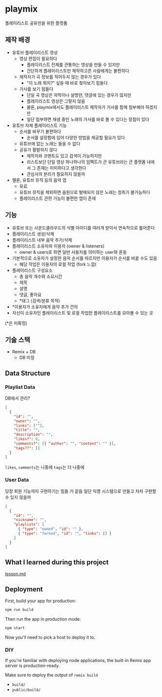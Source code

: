 # playmix

플레이리스트 공유만을 위한 플랫폼

## 제작 배경

- 유튜브 플레이리스트 영상
  - 영상 편집이 필요하다
    - 플레이리스트 전체를 관통하는 영상을 만들 수 있지만
    - 간단하게 플레이리스트만 제작하고픈 사람에게는 불편하다
  - 제작자가 곡 정보를 적어두지 않는 경우가 있다
    - "이 노래 뭐지?" 싶을 때 바로 찾아보기 힘들다
  - 가사를 보기 힘들다
    - 단일 곡 영상은 자막이나 설명란, 댓글에 있는 경우가 많지만
    - 플레이리스트 영상은 그렇지 않음
    - 물론, playmix에서도 플레이리스트 제작자가 가사를 함께 첨부해야 하겠지만
    - 일단 첨부하면 재생 중인 노래의 가사를 바로 볼 수 있다는 장점이 있다
- 유튜브 자체 플레이리스트 기능
  - 순서를 바꾸기 불편하다
    - 순서를 설정함에 있어 다양한 방법을 제공할 필요가 있다
  - 유튜브에 없는 노래는 들을 수 없다
  - 공유가 활발하지 않다
    - 제작자와 코멘트도 있고 검색이 가능하지만
    - 리스트보단 단일 영상 하나하나의 임팩트가 큰 유튜브라는 큰 플랫폼 내에서 그 존재는 미미하다고 생각한다
    - 관심사의 분리가 필요하지 않을까
- 멜론, 유튜브 뮤직 등의 음악 앱
  - 유료
  - 유튜브 뮤직을 제외하면 음원으로 발매되지 않은 노래는 청취가 불가능하다
  - 플레이리스트 관련 기능이 불편한 앱이 존재

## 기능

- 유튜브 또는 사운드클라우드의 식별 아이디를 여러개 받아서 연속적으로 틀어준다
- 플레이리스트 생성/삭제
- 플레이리스트 내부 음악 추가/삭제
- 플레이리스트 소유자와 이용자 (owner & listeners)
  - owner & users로 하면 일반 사용자를 의미하는 user와 혼동
- 기본적으로 소유자가 설정한 음악 순서를 따르지만 이용자가 순서를 바꿀 수도 있음
  - 해당 작업은 이용자의 로컬 작업 (fork 느낌)
- 플레이리스트 구성요소
  - 총 음악 개수와 소요시간
  - 제목
  - 설명
  - 댓글, 좋아요
  - \*태그 (검색/분류 목적)
- \*이용자가 소유자에게 음악 추가 건의
- 자신이 소유자인 플레이리스트 및 로컬 작업한 플레이리스트를 모아볼 수 있는 곳

(\*은 미확정)

## 기술 스택

- Remix + DB
  - DB 미정

## Data Structure

### Playlist Data

DB에서 관리?

```json
[
  {
    "id": "",
    "owner": "",
    "links": [""],
    "title": "",
    "description": "",
    "likes?": 0,
    "comments?": [{ "author": "", "content": "" }],
    "tags??": []
  }
]
```

`likes`, `comments`는 나중에
`tags`는 더 나중에

### User Data

당장 회원 기능까지 구현하기는 힘들 거 같음
일단 익명 시스템으로 만들고 차차 구현할 수 있지 않을까

```json
[
  {
    "id": "",
    "nickname": "",
    "playlists": [
      { "type": "owned", "id": "" },
      { "type": "forked", "id": "", "links": [] }
    ]
  }
]
```

## What I learned during this project

[lesson.md](./lesson.md)

## Deployment

First, build your app for production:

```sh
npm run build
```

Then run the app in production mode:

```sh
npm start
```

Now you'll need to pick a host to deploy it to.

### DIY

If you're familiar with deploying node applications, the built-in Remix app server is production-ready.

Make sure to deploy the output of `remix build`

- `build/`
- `public/build/`
